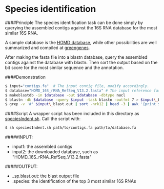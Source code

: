 Species identification
===========================================
####Principle
The species identification task can be done simply by querying the assembled contigs against the 16S RNA database for the most similar 16S RNA.

A sample database is the [HOMD database](http://www.homd.org/modules.php?op=modload&name=seqDownload&file=index&type=R), 
while other possibilities are well summarized and compiled at [greengenes](http://greengenes.lbl.gov/Download/Sequence_Data/Fasta_data_files/).

After making the fasta file into a blastn database, query the assembled contigs against the database with blastn.
Then sort the output based on the bit score for the most similar sequence and the annotation.

####Demonstration
```sh
$ input="contigs.fa"  # The input contig file, modify accordingly.
$ database="HOMD_16S_rRNA_RefSeq_V13.2.fasta" # The input reference fasta file, modify accordingly.
$ makeblastdb -in $database -out $database -dbtype nucl
$ blastn -db $database -query $input -task blastn -outfmt 7 > $input\_blast.out
$ grep -v '#' $input\_blast.out | sort -nrk12 | head -3 | awk '{print $2}' | while read line; do grep $line $database; done > $input.species
```
####Script
A wrapper script has been included in this directory as [speciesIndent.sh](https://github.com/xiaeryu/Bacterial-genomics/blob/master/speciesIndent.sh).
Call the script with:
```bash
$ sh speciesIndent.sh path/to/contigs.fa path/to/database.fa
```
#####INPUT:
* input1: the assembled contigs
* input2: the downloaded database, such as "HOMD_16S_rRNA_RefSeq_V13.2.fasta"

#####OUTPUT:
* _sp.blast.out: the blast output file
* .species: the identification of the top 3 most similar 16S RNAs
